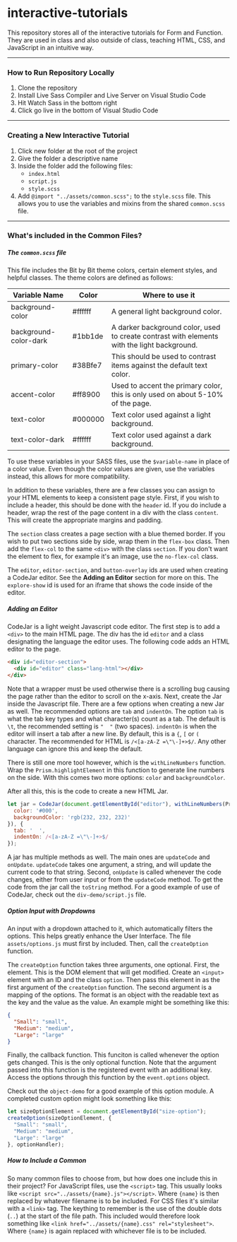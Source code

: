 # interactive-tutorials

This repository stores all of the interactive tutorials for Form and Function.
They are used in class and also outside of class, teaching HTML, CSS, and JavaScript in an intuitive way.

-----

### How to Run Repository Locally

1. Clone the repository
1. Install Live Sass Compiler and Live Server on Visual Studio Code
1. Hit Watch Sass in the bottom right
1. Click go live in the bottom of Visual Studio Code

-----

### Creating a New Interactive Tutorial

1. Click new folder at the root of the project
1. Give the folder a descriptive name
1. Inside the folder add the following files:
    * `index.html`
    * `script.js`
    * `style.scss`
1. Add `@import "../assets/common.scss";` to the `style.scss` file.
  This allows you to use the variables and mixins from the shared `common.scss` file.

------

### What's included in the Common Files?

##### The `common.scss` file

This file includes the Bit by Bit theme colors, certain element styles, and helpful classes.
The theme colors are defined as follows:

| Variable Name         | Color   | Where to use it                                                                             |
|-----------------------|---------|---------------------------------------------------------------------------------------------|
| background-color      | #ffffff | A general light background color.                                                           |
| background-color-dark | #1bb1de | A darker background color, used to create contrast with elements with the light background. |
| primary-color         | #38Bfe7 | This should be used to contrast items against the default text color.                       |
| accent-color          | #ff8900 | Used to accent the primary color, this is only used on about 5-10% of the page.             |
| text-color            | #000000 | Text color used against a light background.                                                 |
| text-color-dark       | #ffffff | Text color used against a dark background.                                                  |

To use these variables in your SASS files, use the `$variable-name` in place of a color value.
Even though the color values are given, use the variables instead, this allows for more compatibility.

In addition to these variables, there are a few classes you can assign to your HTML elements to keep a consistent page style.
First, if you wish to include a header, this should be done with the `header` id.
If you do include a header, wrap the rest of the page content in a div with the class `content`.
This will create the appropriate margins and padding.

The `section` class creates a page section with a blue themed border.
If you wish to put two sections side by side, wrap them in the `flex-box` class.
Then add the `flex-col` to the same `<div>` with the class `section`.
If you don't want the element to flex, for example it's an image, use the `no-flex-col` class.

The `editor`, `editor-section`, and `button-overlay` ids are used when creating a CodeJar editor.
See the **Adding an Editor** section for more on this.
The `explore-show` id is used for an iframe that shows the code inside of the editor.

##### Adding an Editor

CodeJar is a light weight Javascript code editor.
The first step is to add a `<div>` to the main HTML page.
The div has the id `editor` and a class designating the language the editor uses.
The following code adds an HTML editor to the page.

```html
<div id="editor-section">
  <div id="editor" class="lang-html"></div>
</div>
```

Note that a wrapper must be used otherwise there is a scrolling bug causing the page rather than the editor to scroll on the x-axis.
Next, create the Jar inside the Javascript file.
There are a few options when creating a new Jar as well.
The recommended options are `tab` and `indentOn`.
The option `tab` is what the tab key types and what character(s) count as a tab.
The default is `\t`, the recommended setting is `"  "` (two spaces).
`indentOn` is when the editor will insert a tab after a new line.
By default, this is a `{`, `[` or `(` character.
The recommended for HTML is `/<[a-zA-Z =\"\-]+>$/`.
Any other language can ignore this and keep the default.

There is still one more tool however, which is the `withLineNumbers` function.
Wrap the `Prism.highlightElement` in this function to generate line numbers on the side.
With this comes two more options: `color` and `backgroundColor`.

After all this, this is the code to create a new HTML Jar.

```js
let jar = CodeJar(document.getElementById("editor"), withLineNumbers(Prism.highlightElement, {
  color: '#000',
  backgroundColor: 'rgb(232, 232, 232)'
}), {
  tab: '  ',
  indentOn: /<[a-zA-Z =\"\-]+>$/
});
```

A jar has multiple methods as well.
The main ones are `updateCode` and `onUpdate`.
`updateCode` takes one argument, a string, and will update the current code to that string.
Second, `onUpdate` is called whenever the code changes, either from user input or from the `updateCode` method.
To get the code from the jar call the `toString` method.
For a good example of use of CodeJar, check out the `div-demo/script.js` file.

##### Option Input with Dropdowns

An input with a dropdown attached to it, which automatically filters the options.
This helps greatly enhance the User Interface.
The file `assets/options.js` must first by included.
Then, call the `createOption` function.

The `createOption` function takes three arguments, one optional.
First, the element.
This is the DOM element that will get modified.
Create an `<input>` element with an ID and the class `option`.
Then pass this element in as the first argument of the `createOption` function.
The second argument is a mapping of the options.
The format is an object with the readable text as the key and the value as the value.
An example might be something like this:

```json
{
  "Small": "small",
  "Medium": "medium",
  "Large": "large"
}
```

Finally, the callback function.
This funciton is called whenever the option gets changed.
This is the only optional function.
Note that the argument passed into this function is the registered event with an additional key.
Access the options through this function by the `event.options` object.

Check out the `object-demo` for a good example of this option module.
A completed custom option might look something like this:

```js
let sizeOptionElement = document.getElementById("size-option");
createOption(sizeOptionElement, {
  "Small": "small",
  "Medium": "medium",
  "Large": "large"
}, optionHandler);
```

##### How to Include a Common

So many common files to choose from, but how does one include this in their project?
For JavaScript files, use the `<script>` tag.
This usually looks like `<script src="../assets/{name}.js"></script>`.
Where `{name}` is then replaced by whatever filename is to be included.
For CSS files it's similar with a `<link>` tag.
The keything to remember is the use of the double dots (`..`) at the start of the file path.
This included would therefore look something like `<link href="../assets/{name}.css" rel="stylesheet">`.
Where `{name}` is again replaced with whichever file is to be included.
